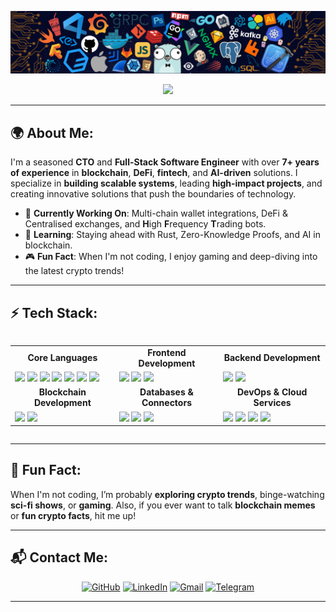 ![](./public/logo.png)

<p align="center">
<a href="https://github.com/DENNIS-CODES">
  <img src="https://readme-typing-svg.herokuapp.com/?lines=Hi+there+👋,+I+am+Dennis;+Welcome+to+My+GitHub+Profile!;Blockchain+Developer;Full-Stack+Web3+Developer;7%2B+years+of+coding+experience;Building+Fintech+and+DeFi+Innovations;Always+learning+and+innovating&font=Pacifico&center=true&width=750&height=120&color=FFA500&vCenter=true&size=45">
</a>

</p>

---

## 🌍 About Me:

I'm a seasoned **CTO** and **Full-Stack Software Engineer** with over **7+ years of experience** in **blockchain**, **DeFi**, **fintech**, and **AI-driven** solutions. I specialize in **building scalable systems**, leading **high-impact projects**, and creating innovative solutions that push the boundaries of technology.

- 🔧 **Currently Working On**: Multi-chain wallet integrations, DeFi & Centralised exchanges, and **H**igh **F**requency **T**rading bots.
- 🌱 **Learning**: Staying ahead with Rust, Zero-Knowledge Proofs, and AI in blockchain.
- 🎮 **Fun Fact**: When I'm not coding, I enjoy gaming and deep-diving into the latest crypto trends!

---

## ⚡ Tech Stack:

<div style="display: flex; justify-content: center; flex-wrap: wrap;">
  <table>
    <tr>
      <td align="center"><b>Core Languages</b></td>
      <td align="center"><b>Frontend Development</b></td>
      <td align="center"><b>Backend Development</b></td>
    </tr>
    <tr>
      <td align="left">
        <img src="https://img.shields.io/badge/-TypeScript-3178C6?style=flat&logo=typescript&logoColor=white" />
        <img src="https://img.shields.io/badge/-Rust-000000?style=flat&logo=rust&logoColor=white" />
        <img src="https://img.shields.io/badge/-Python-3776AB?style=flat&logo=python&logoColor=white" />
        <img src="https://img.shields.io/badge/-Java-007396?style=flat&logo=java&logoColor=white" />
        <img src="https://img.shields.io/badge/-C++-00599C?style=flat&logo=cplusplus&logoColor=white" />
        <img src="https://img.shields.io/badge/-C%23-239120?style=flat&logo=csharp&logoColor=white" />
        <img src="https://img.shields.io/badge/-Bash-4EAA25?style=flat&logo=gnu-bash&logoColor=white" />
      </td>
      <td align="left">
        <img src="https://img.shields.io/badge/-Next.js-000000?style=flat&logo=next.js&logoColor=white" />
        <img src="https://img.shields.io/badge/-React-61DAFB?style=flat&logo=react&logoColor=white" />
        <img src="https://img.shields.io/badge/-Vue.js-4FC08D?style=flat&logo=vue.js&logoColor=white" />
      </td>
      <td align="left">
        <img src="https://img.shields.io/badge/-Node.js-43853D?style=flat&logo=node.js&logoColor=white" />
        <img src="https://img.shields.io/badge/-GraphQL-E10098?style=flat&logo=graphql&logoColor=white" />
      </td>
    </tr>
    <tr>
      <td align="center"><b>Blockchain Development</b></td>
      <td align="center"><b>Databases & Connectors</b></td>
      <td align="center"><b>DevOps & Cloud Services</b></td>
    </tr>
    <tr>
      <td align="left">
        <img src="https://img.shields.io/badge/-Solidity-363636?style=flat&logo=solidity&logoColor=white" />
        <img src="https://img.shields.io/badge/-Web3.js-000000?style=flat&logo=web3.js&logoColor=white" />
      </td>
      <td align="left">
        <img src="https://img.shields.io/badge/-MongoDB-47A248?style=flat&logo=mongodb&logoColor=white" />
        <img src="https://img.shields.io/badge/-PostgreSQL-336791?style=flat&logo=postgresql&logoColor=white" />
        <img src="https://img.shields.io/badge/-Prisma-2D3748?style=flat&logo=prisma&logoColor=white" />
      </td>
      <td align="left">
        <img src="https://img.shields.io/badge/-Docker-2496ED?style=flat&logo=docker&logoColor=white" />
        <img src="https://img.shields.io/badge/-AWS-232F3E?style=flat&logo=amazon-aws&logoColor=white" />
        <img src="https://img.shields.io/badge/-Google_Cloud-4285F4?style=flat&logo=google-cloud&logoColor=white" />
        <img src="https://img.shields.io/badge/-Azure-0078D4?style=flat&logo=microsoft-azure&logoColor=white" />
      </td>
    </tr>
  </table>
</div>

---

## 💬 Fun Fact:

When I'm not coding, I’m probably **exploring crypto trends**, binge-watching **sci-fi shows**, or **gaming**. Also, if you ever want to talk **blockchain memes** or **fun crypto facts**, hit me up!

---

## 📬 Contact Me:

<p align="center">
  <a href="https://github.com/DENNIS-CODES"><img src="https://img.shields.io/badge/GitHub-%23181717.svg?style=for-the-badge&logo=github&logoColor=white" alt="GitHub"/></a>
  <a href="https://www.linkedin.com/in/dennis-mwangi-dev/"><img src="https://img.shields.io/badge/LinkedIn-blue.svg?style=for-the-badge&logo=linkedin&logoColor=white" alt="LinkedIn"/></a>
  <a href="mailto:dennis@ngeni.io"><img src="https://img.shields.io/badge/Gmail-red.svg?style=for-the-badge&logo=gmail&logoColor=white" alt="Gmail"/></a>
  <a href="https://t.me/dennismwangi"><img src="https://img.shields.io/badge/Telegram-%232CA5E0.svg?style=for-the-badge&logo=telegram&logoColor=white" alt="Telegram"/></a>
</p>

---
